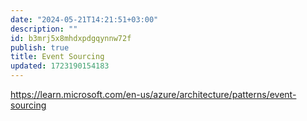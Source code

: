 ```yaml
---
date: "2024-05-21T14:21:51+03:00"
description: ""
id: b3mrj5x8mhdxpdgqynnw72f
publish: true
title: Event Sourcing
updated: 1723190154183
---
```


<https://learn.microsoft.com/en-us/azure/architecture/patterns/event-sourcing>